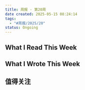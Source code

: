 ```yaml
---
title: 周报 - 第20周
date created: 2025-05-15 08:24:14
tags:
  - "#周报/2025/20"
status: Ongoing
---
```


## What I Read This Week

## What I Wrote This Week

## 值得关注
